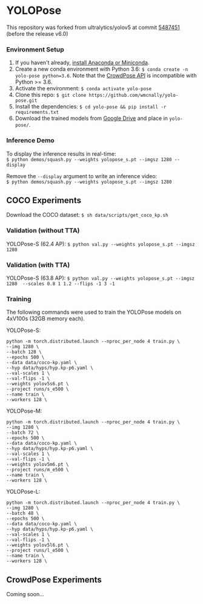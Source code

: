 # YOLOPose

[comment]: <> (The official PyTorch implementation for the paper [Modeling Keypoints and Objects as Poses for Bottom-up Human Pose Estimation]&#40;&#41;.)

This repository was forked from ultralytics/yolov5 at commit [5487451](https://github.com/ultralytics/yolov5/tree/5487451) (before the release v6.0)

### Environment Setup
1. If you haven't already, [install Anaconda or Miniconda](https://docs.conda.io/projects/conda/en/latest/user-guide/install/index.html).
2. Create a new conda environment with Python 3.6: `$ conda create -n yolo-pose python=3.6`. Note that the [CrowdPose API](https://github.com/Jeff-sjtu/CrowdPose/tree/master/crowdpose-api) is incompatible with Python >= 3.6.
3. Activate the environment: `$ conda activate yolo-pose`
4. Clone this repo: `$ git clone https://github.com/wmcnally/yolo-pose.git`
5. Install the dependencies: `$ cd yolo-pose && pip install -r requirements.txt`
6. Download the trained models from [Google Drive](https://drive.google.com/drive/folders/1ziA3-9NwShjYZ2LHEapJmPe96q2sMMKh?usp=sharing) and place in `yolo-pose/`.

### Inference Demo
To display the inference results in real-time: <br> 
`$ python demos/squash.py --weights yolopose_s.pt --imgsz 1280 --display`

Remove the `--display` argument to write an inference video: <br>
`$ python demos/squash.py --weights yolopose_s.pt --imgsz 1280` <br>

## COCO Experiments
Download the COCO dataset:  `$ sh data/scripts/get_coco_kp.sh`

### Validation (without TTA)
YOLOPose-S (62.4 AP): `$ python val.py --weights yolopose_s.pt --imgsz 1280`

### Validation (with TTA)
YOLOPose-S (63.8 AP): `$ python val.py --weights yolopose_s.pt --imgsz 1280  --scales 0.8 1 1.2 --flips -1 3 -1` 

### Training
The following commands were used to train the YOLOPose models on 4xV100s (32GB memory each).

YOLOPose-S:
```
python -m torch.distributed.launch --nproc_per_node 4 train.py \
--img 1280 \
--batch 128 \
--epochs 500 \
--data data/coco-kp.yaml \
--hyp data/hyps/hyp.kp-p6.yaml \
--val-scales 1 \
--val-flips -1 \
--weights yolov5s6.pt \
--project runs/s_e500 \
--name train \
--workers 128 \
```

YOLOPose-M:
```
python -m torch.distributed.launch --nproc_per_node 4 train.py \
--img 1280 \
--batch 72 \
--epochs 500 \
--data data/coco-kp.yaml \
--hyp data/hyps/hyp.kp-p6.yaml \
--val-scales 1 \
--val-flips -1 \
--weights yolov5m6.pt \
--project runs/m_e500 \
--name train \
--workers 128 \
```

YOLOPose-L:
```
python -m torch.distributed.launch --nproc_per_node 4 train.py \
--img 1280 \
--batch 48 \
--epochs 500 \
--data data/coco-kp.yaml \
--hyp data/hyps/hyp.kp-p6.yaml \
--val-scales 1 \
--val-flips -1 \
--weights yolov5l6.pt \
--project runs/l_e500 \
--name train \
--workers 128 \
```

## CrowdPose Experiments

Coming soon...

[comment]: <> (3. Download the CrowdPose dataset and place in `data/datasets/crowdpose/` &#40;[images]&#40;https://drive.google.com/file/d/1VprytECcLtU4tKP32SYi_7oDRbw7yUTL/view&#41; and [annotations]&#40;https://drive.google.com/drive/folders/1Ch1Cobe-6byB7sLhy8XRzOGCGTW2ssFv?usp=sharing&#41;&#41;.)

[comment]: <> (4. Generate the CrowdPose dataset labels: `$ python write_kp_labels.py --data crowdpose.yaml`)